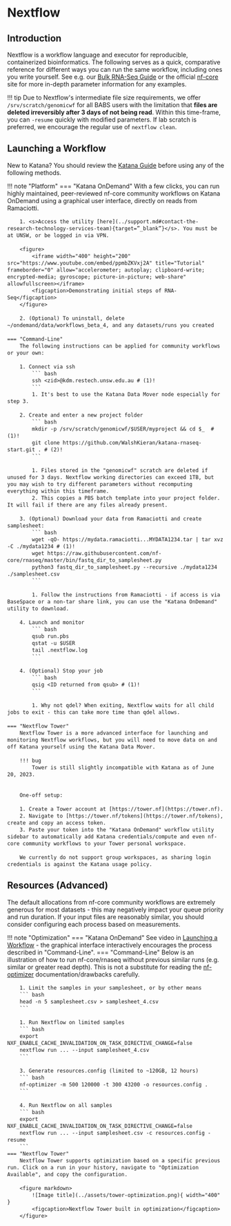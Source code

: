 # Nextflow

## Introduction

Nextflow is a workflow language and executor for reproducible, containerized bioinformatics. The following serves as a quick, comparative reference for different ways you can run the same workflow, including ones you write yourself. See e.g. our [Bulk RNA-Seq Guide](./RNA-Seq/bulk.md) or the official [nf-core](https://nf-co.re) site for more in-depth parameter information for any examples.

!!! tip
    Due to Nextflow's intermediate file size requirements, we offer `/srv/scratch/genomicwf` for all BABS users with the limitation that **files are deleted irreversibly after 3 days of not being read**. Within this time-frame, you can `-resume` quickly with modified parameters. If lab scratch is preferred, we encourage the regular use of `nextflow clean`.

## Launching a Workflow
<!--- https://www.docsy.dev/docs/adding-content/shortcodes/#tabbed-panes -->
New to Katana? You should review the [Katana Guide](./katana.md) before using any of the following methods.

!!! note "Platform"
    === "Katana OnDemand"
        With a few clicks, you can run highly maintained, peer-reviewed nf-core community workflows on Katana OnDemand using a graphical user interface, directly on reads from Ramaciotti.

        1. <s>Access the utility [here](../support.md#contact-the-research-technology-services-team){target=”_blank”}</s>. You must be at UNSW, or be logged in via VPN.

        <figure>
            <iframe width="400" height="200" src="https://www.youtube.com/embed/ppmbZKVxj2A" title="Tutorial" frameborder="0" allow="accelerometer; autoplay; clipboard-write; encrypted-media; gyroscope; picture-in-picture; web-share" allowfullscreen></iframe>
            <figcaption>Demonstrating initial steps of RNA-Seq</figcaption>
        </figure>

        2. (Optional) To uninstall, delete ~/ondemand/data/workflows_beta_4, and any datasets/runs you created
        
    === "Command-Line"
        The following instructions can be applied for community workflows or your own:

        1. Connect via ssh
            ``` bash
            ssh <zid>@kdm.restech.unsw.edu.au # (1)!
            ```
            1. It's best to use the Katana Data Mover node especially for step 3.

        2. Create and enter a new project folder
            ``` bash
            mkdir -p /srv/scratch/genomicwf/$USER/myproject && cd $_  # (1)!
            git clone https://github.com/WalshKieran/katana-rnaseq-start.git . # (2)!
            ```
        
            1. Files stored in the "genomicwf" scratch are deleted if unused for 3 days. Nextflow working directories can exceed 1TB, but you may wish to try different parameters without recomputing everything within this timeframe.
            2. This copies a PBS batch template into your project folder. It will fail if there are any files already present.

        3. (Optional) Download your data from Ramaciotti and create samplesheet:
            ``` bash
            wget -qO- https://mydata.ramaciotti...MYDATA1234.tar | tar xvz -C ./mydata1234 # (1)!
            wget https://raw.githubusercontent.com/nf-core/rnaseq/master/bin/fastq_dir_to_samplesheet.py
            python3 fastq_dir_to_samplesheet.py --recursive ./mydata1234 ./samplesheet.csv
            ```

            1. Follow the instructions from Ramaciotti - if access is via BaseSpace or a non-tar share link, you can use the "Katana OnDemand" utility to download.
        
        4. Launch and monitor
            ``` bash
            qsub run.pbs
            qstat -u $USER
            tail .nextflow.log
            ```
        
        4. (Optional) Stop your job
            ``` bash
            qsig <ID returned from qsub> # (1)!
            ```

            1. Why not qdel? When exiting, Nextflow waits for all child jobs to exit - this can take more time than qdel allows.

    === "Nextflow Tower"
        Nextflow Tower is a more advanced interface for launching and monitoring Nextflow workflows, but you will need to move data on and off Katana yourself using the Katana Data Mover.

        !!! bug
            Tower is still slightly incompatible with Katana as of June 20, 2023.


        One-off setup:
        
        1. Create a Tower account at [https://tower.nf](https://tower.nf).
        2. Navigate to [https://tower.nf/tokens](https://tower.nf/tokens), create and copy an access token.
        3. Paste your token into the "Katana OnDemand" workflow utility sidebar to automatically add Katana credentials/compute and even nf-core community workflows to your Tower personal workspace.

        We currently do not support group workspaces, as sharing login credentials is against the Katana usage policy.


## Resources (Advanced)

The default allocations from nf-core community workflows are extremely generous for most datasets - this may negatively impact your queue priority and run duration. If your input files are reasonably similar, you should consider configuring each process based on measurements.

!!! note "Optimization"
    === "Katana OnDemand"
        See video in [Launching a Workflow](#launching_a_workflow) - the graphical interface interactively encourages the process described in "Command-Line".
    === "Command-Line"
        Below is an illustration of how to run nf-core/rnaseq without previous similar runs (e.g. similar or greater read depth). This is not a substitute for reading the [nf-optimizer](https://github.com/WalshKieran/nf-optimizer) documentation/drawbacks carefully.

        1. Limit the samples in your samplesheet, or by other means
        ``` bash
        head -n 5 samplesheet.csv > samplesheet_4.csv
        ```

        1. Run Nextflow on limited samples
        ``` bash
        export NXF_ENABLE_CACHE_INVALIDATION_ON_TASK_DIRECTIVE_CHANGE=false
        nextflow run ... --input samplesheet_4.csv
        ```

        3. Generate resources.config (limited to ~120GB, 12 hours)
        ``` bash
        nf-optimizer -m 500 120000 -t 300 43200 -o resources.config .
        ```

        4. Run Nextflow on all samples
        ``` bash
        export NXF_ENABLE_CACHE_INVALIDATION_ON_TASK_DIRECTIVE_CHANGE=false
        nextflow run ... --input samplesheet.csv -c resources.config -resume
        ```
    === "Nextflow Tower"
        Nextflow Tower supports optimization based on a specific previous run. Click on a run in your history, navigate to "Optimization Available", and copy the configuration.

        <figure markdown>
            ![Image title](../assets/tower-optimization.png){ width="400" }
            <figcaption>Nextflow Tower built in optimization</figcaption>
        </figure>
